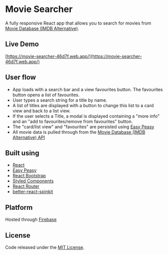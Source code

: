 # Movie Searcher
A fully responsive React app that allows you to search for movies from [Movie Database (IMDB Alternative)](https://rapidapi.com/rapidapi/api/movie-database-imdb-alternative).

## Live Demo
[https://movie-searcher-46d7f.web.app/](https://movie-searcher-46d7f.web.app/)

## User flow
- App loads with a search bar and a view favourites button. The favourites button opens a list of favourites.
- User types a search string for a title by name.
- A list of titles are displayed with a button to change this list to a card view and back to a list view.
- If the user selects a Title, a modal is displayed containing a "more info" and an "add to favourites/remove from favourites" button.
- The "card/list view" and "favourites" are persisted using [Easy Peasy](https://easy-peasy.vercel.app/)
- All movie data is pulled through from the [Movie Database (IMDB Alternative) API](https://rapidapi.com/rapidapi/api/movie-database-imdb-alternative)

## Built using
- [React](https://reactjs.org/)
- [Easy Peasy](https://easy-peasy.vercel.app/)
- [React Bootstrap](https://react-bootstrap.github.io/)
- [Styled Components](https://styled-components.com/)
- [React Router](https://reactrouterdotcom.fly.dev/docs/en/v6)
- [better-react-spinkit](https://www.npmjs.com/package/better-react-spinkit)

## Platform
Hosted through [Firebase](https://firebase.google.com/)

## License
Code released under the [MIT License](https://github.com/Tushar-Indurjeeth/Movie-Searcher/blob/fb3e0bbee6c3059b51175e360b5311531125c5bc/LICENSE).
